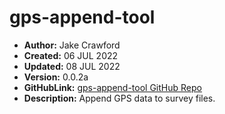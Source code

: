 # gps-append-tool
- **Author:**     Jake Crawford
- **Created:**    06 JUL 2022
- **Updated:**    08 JUL 2022
- **Version:**    0.0.2a
- **GitHubLink:**     [gps-append-tool GitHub Repo](https://github.com/00JCIV00/gps-append-tool)
- **Description:**    Append GPS data to survey files.
